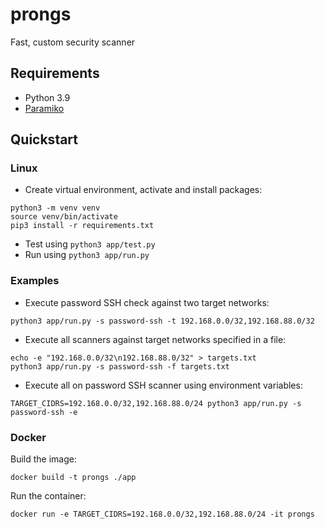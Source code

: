 # prongs

Fast, custom security scanner

## Requirements

- Python 3.9
- [Paramiko](https://www.paramiko.org/)

## Quickstart

### Linux

- Create virtual environment, activate and install packages:

```
python3 -m venv venv
source venv/bin/activate
pip3 install -r requirements.txt
```

- Test using `python3 app/test.py`
- Run using `python3 app/run.py`

### Examples

- Execute password SSH check against two target networks:

```
python3 app/run.py -s password-ssh -t 192.168.0.0/32,192.168.88.0/32
```

- Execute all scanners against target networks specified in a file:

```
echo -e "192.168.0.0/32\n192.168.88.0/32" > targets.txt
python3 app/run.py -s password-ssh -f targets.txt
```

- Execute all on password SSH scanner using environment variables:

```
TARGET_CIDRS=192.168.0.0/32,192.168.88.0/24 python3 app/run.py -s password-ssh -e
```

### Docker

Build the image:

```
docker build -t prongs ./app
```

Run the container:

```
docker run -e TARGET_CIDRS=192.168.0.0/32,192.168.88.0/24 -it prongs
```
